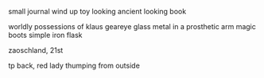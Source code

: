 small journal
wind up toy looking
ancient looking book



worldly possessions of klaus geareye
glass metal in a prosthetic arm
magic boots
simple iron flask

zaoschland, 21st

tp back,
red lady
thumping from outside